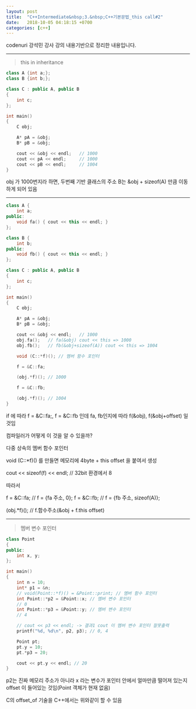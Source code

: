 ```yaml
---
layout: post
title:  "C++Intermediate&nbsp;3.&nbsp;C++기본문법_this call#2"
date:   2018-10-05 04:18:15 +0700
categories: [c++]
---
```


codenuri 강석민 강사 강의 내용기반으로 정리한 내용입니다.

---

> this in inheritance


```cpp
class A {int a;};
class B {int b;};

class C : public A, public B
{
    int c;
};

int main()
{
    C obj;

    A* pA = &obj;
    B* pB = &obj;

    cout << &obj << endl;   // 1000
    cout << pA << endl;     // 1000
    cout << pB << endl;     // 1004
}
```

obj 가 1000번지라 하면, 두번째 기반 클래스의 주소 B는 &obj + sizeof(A) 만큼 이동하게 되어 있음

---

``` cpp
class A {
    int a;
public:
    void fa() { cout << this << endl; }
};

class B {
    int b;
public:
    void fb() { cout << this << endl; }
};

class C : public A, public B
{
    int c;
};

int main()
{
    C obj;

    A* pA = &obj;
    B* pB = &obj;

    cout << &obj << endl;   // 1000
    obj.fa();   // fa(&obj) cout << this => 1000
    obj.fb();   // fb(&obj+sizeof(A)) cout << this => 1004

    void (C::*f)(); // 멤버 함수 포인터

    f = &C::fa;

    (obj.*f)(); // 1000

    f = &C::fb;

    (obj.*f)(); // 1004
}
```

if 에 따라 f = &C::fa;, f = &C::fb 인데 fa, fb인지에 따라 f(&obj), f(&obj+offset) 일 것임

컴파일러가 어떻게 이 것을 알 수 있을까?

다중 상속의 멤버 함수 포인터

void (C::*f)() 를 만들면 메모리에 4byte + this offset 을 붙여서 생성

cout << sizeof(f) << endl; // 32bit 환경에서 8

따라서

f = &C::fa; // f = {fa 주소, 0};
f = &C::fb; // f = {fb 주소, sizeof(A)};

(obj.*f)(); // f.함수주소(&obj + f.this offset)

---

> 멤버 변수 포인터

``` cpp
class Point
{
public:
    int x, y;
};

int main()
{
    int n = 10;
    int* p1 = &n;
    // void(Point::*f)() = &Point::print; // 멤버 함수 포인터
    int Point::*p2 = &Point::x; // 멤버 변수 포인터
    // 0
    int Point::*p3 = &Point::y; // 멤버 변수 포인터
    // 4

    // cout << p3 << endl; -> 결과1 cout 이 멤버 변수 포인터 잘못출력
    printf("%d, %d\n", p2, p3); // 0, 4

    Point pt;
    pt.y = 10;
    pt.*p3 = 20;

    cout << pt.y << endl; // 20
}

```

p2는 진짜 메모리 주소가 아니라 x 라는 변수가 포인터 안에서 얼마만큼 떨어져 있는지 offset 이 들어있는 것임(Point 객체가 현재 없음)

C의 offset_of 기술을 C++에서는 위와같이 할 수 있음
